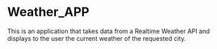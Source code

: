 # Weather_APP

This is an application that takes data from a Realtime Weather API and displays to the user the current weather of the requested city.
